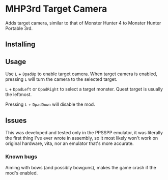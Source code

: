 # MHP3rd Target Camera

Adds target camera, similar to that of Monster Hunter 4 to Monster Hunter Portable 3rd.

## Installing



## Usage

Use `L` + `DpadUp` to enable target camera. When target camera is enabled, pressing `L` will turn the camera to the selected target. 

`L` + `DpadLeft` or `DpadRight` to select a target monster. Quest target is usually the leftmost.

Pressing `L` + `DpadDown` will disable the mod.

## Issues

This was developed and tested only in the PPSSPP emulator, it was literally the first thing I've ever wrote in assembly, so it most likely won't work on original hardware, vita, nor an emulator that's more accurate.

### Known bugs

Aiming with bows (and possibly bowguns), makes the game crash if the mod's enabled.
